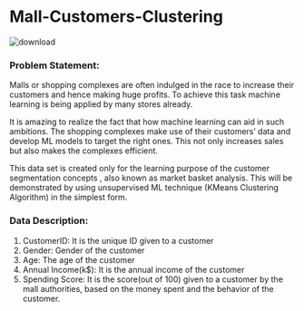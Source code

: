 # Mall-Customers-Clustering

![download](https://user-images.githubusercontent.com/17608830/112912618-93815700-9115-11eb-9a6d-d166b2141144.jpg)

### Problem Statement:
Malls or shopping complexes are often indulged in the race to increase their customers and hence making huge profits. To achieve this task machine learning is being applied by many stores already.

It is amazing to realize the fact that how machine learning can aid in such ambitions. The shopping complexes make use of their customers’ data and develop ML models to target the right ones. This not only increases sales but also makes the complexes efficient.

This data set is created only for the learning purpose of the customer segmentation concepts , also known as market basket analysis. This will be demonstrated by using unsupervised ML technique (KMeans Clustering Algorithm) in the simplest form.

### Data Description:
1. CustomerID: It is the unique ID given to a customer
2. Gender: Gender of the customer
3. Age: The age of the customer
4. Annual Income(k$): It is the annual income of the customer
5. Spending Score: It is the score(out of 100) given to a customer by the mall authorities, based on the money spent and the behavior of the customer.
